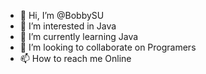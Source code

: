- 👋 Hi, I’m @BobbySU
- 👀 I’m interested in Java
- 🌱 I’m currently learning Java
- 💞️ I’m looking to collaborate on Programers
- 📫 How to reach me Online

<!---
BobbySU/BobbySU is a ✨ special ✨ repository because its `README.md` (this file) appears on your GitHub profile.
You can click the Preview link to take a look at your changes.
--->
